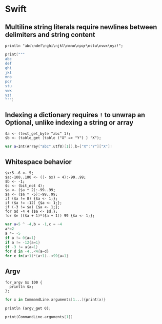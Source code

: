 # Swift

## Multiline string literals require newlines between delimiters and string content

```polygolf
println "abc\ndef\nghi\njkl\nmno\npqr\nstu\nvwx\nyz!";
```

```swift nogolf
print("""
abc
def
ghi
jkl
mno
pqr
stu
vwx
yz!
""")
```

## Indexing a dictionary requires `!` to unwrap an Optional, unlike indexing a string or array

```polygolf
$a <- (text_get_byte "abc" 1);
$b <- (table_get (table ("X" => "Y") ) "X");
```

```swift nogolf
var a=Int(Array("abc".utf8)[1]),b=["X":"Y"]["X"]!
```

## Whitespace behavior

```polygolf
$x:5..6 <- 5;
$a:-100..100 <- ((- $x) ~ 4):-99..99;
$b <- -1;
$c <- (bit_not 4);
$a <- ($a * 2):-99..99;
$a <- ($a * -5):-99..99;
if ($a != 0) {$a <- 1;};
if ($a != -12) {$a <- 1;};
if (-3 != $a) {$a <- 1;};
for $d -4 4 {$a <- $d;};
for $e (($a + 1)*($a + 1)) 99 {$a <- 1;};
```

```swift nogolf
var a=5 ^ -4,b = -1,c = ~4
a*=2
a *= -5
if a != 0{a=1}
if a != -12{a=1}
if -3 != a{a=1}
for d in -4..<4{a=d}
for e in(a+1)*(a+1)..<99{a=1}
```

## Argv

```polygolf
for_argv $x 100 {
  println $x;
};
```

```swift nogolf
for x in CommandLine.arguments[1...]{print(x)}
```

```polygolf
println (argv_get 0);
```

```swift nogolf
print(CommandLine.arguments[1])
```
